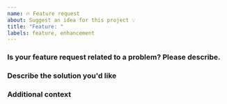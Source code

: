 ```yaml
---
name: 🔥 Feature request
about: Suggest an idea for this project 💡
title: "Feature: "
labels: feature, enhancement
---
```


### Is your feature request related to a problem? Please describe.

<!-- A clear and concise description of what the problem is. Ex. I'm always frustrated when [...] -->

### Describe the solution you'd like

<!-- A clear and concise description of what you want to happen. -->

### Additional context

<!-- Add any other context or screenshots about the feature request here. -->